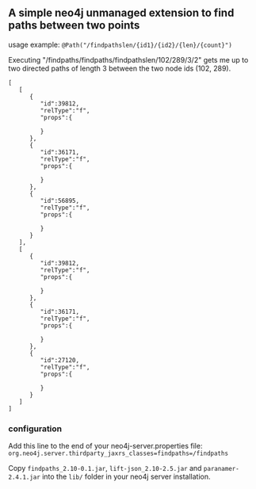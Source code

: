## A simple neo4j unmanaged extension to find paths between two points

usage example:
  `@Path("/findpathslen/{id1}/{id2}/{len}/{count}")`

Executing "/findpaths/findpaths/findpathslen/102/289/3/2" gets me up to two directed paths of length 3 between the two node ids (102, 289).

```
[
   [
      {
         "id":39812,
         "relType":"f",
         "props":{

         }
      },
      {
         "id":36171,
         "relType":"f",
         "props":{

         }
      },
      {
         "id":56895,
         "relType":"f",
         "props":{

         }
      }
   ],
   [
      {
         "id":39812,
         "relType":"f",
         "props":{

         }
      },
      {
         "id":36171,
         "relType":"f",
         "props":{

         }
      },
      {
         "id":27120,
         "relType":"f",
         "props":{

         }
      }
   ]
]
``` 

### configuration

Add this line to the end of your neo4j-server.properties file:
`org.neo4j.server.thirdparty_jaxrs_classes=findpaths=/findpaths`

Copy `findpaths_2.10-0.1.jar`, `lift-json_2.10-2.5.jar` and `paranamer-2.4.1.jar` into the `lib/` folder in your neo4j server installation.
